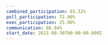 ```yaml
---
combined_participation: 65.52%
poll_participation: 72.00%
exec_participation: 25.00%
communication: 86.84%
start_date: 2021-08-30T00:00:00.000Z
---
```

